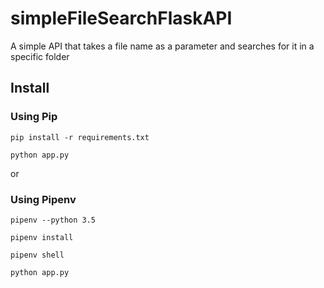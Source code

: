 # simpleFileSearchFlaskAPI
A simple API that takes a file name as a parameter and searches for it in a specific folder

## Install

### Using Pip

`pip install -r requirements.txt`

`python app.py`


or

### Using Pipenv



`pipenv --python 3.5`

`pipenv install`

`pipenv shell`

`python app.py`

